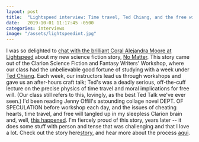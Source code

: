 ```yaml
---
layout: post
title:  "Lightspeed interview: Time travel, Ted Chiang, and the free will of a cheating heart"
date:   2019-10-01 11:17:45 -0500
categories: interviews
image: "/assets/lightspeedint.jpg"
---
```


I was so delighted to [chat with the brilliant Coral Alejandra Moore at Lightspeed][interview] about my new science fiction story, [No Matter][story]. This story came out of the Clarion Science Fiction and Fantasy Writers' Workshop, where our class had the unbelievable good fortune of studying with a week under [Ted Chiang][ted]. Each week, our instructors lead us through workshops and gave us an after-hours craft talk; Ted's was a deadly serious, off-the-cuff lecture on the precise physics of time travel and moral implications for free will. (Our class still refers to this, lovingly, as the best Ted Talk we've ever seen.) I'd been reading Jenny Offill's astounding collage novel DEPT. OF SPECULATION before workshop each day, and the issues of cheating hearts, time travel, and free will tangled up in my sleepless Clarion brain and, well, [this happened][story]. I'm fiercely proud of this story, years later -- it does some stuff with person and tense that was challenging and that I love a lot. Check out the story here[story], and hear more about the process [aqui][interview].

[story]: http://www.lightspeedmagazine.com/fiction/no-matter/
[ted]: https://www.newyorker.com/culture/persons-of-interest/ted-chiangs-soulful-science-fiction
[interview]: http://www.lightspeedmagazine.com/nonfiction/author-spotlight-kendra-fortmeyer-2/

